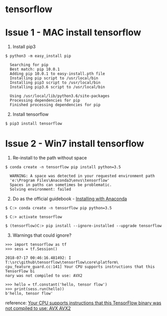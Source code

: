 # tensorflow

# Issue 1 - MAC install tensorflow

1. Install pip3

  ```$ python3 -m easy_install pip```
  ```
    Searching for pip                                                                                         
    Best match: pip 10.0.1           
    Adding pip 10.0.1 to easy-install.pth file         
    Installing pip script to /usr/local/bin                                                                   
    Installing pip3 script to /usr/local/bin                                                                  
    Installing pip3.6 script to /usr/local/bin     

    Using /usr/local/lib/python3.6/site-packages                                                              
    Processing dependencies for pip                                                                           
    Finished processing dependencies for pip                                                                  
  ```
2. Install tensorflow

  ```$ pip3 install tensorflow```

# Issue 2 - Win7 install tensorflow

1. Re-install to the path without space

  ```$ conda create -n tensorflow pip install python=3.5```
  ```
    WARNING: A space was detected in your requested environment path
    'e:\Program Files\Anaconda3\envs\tensorflow'
    Spaces in paths can sometimes be problematic.
    Solving environment: failed
  ```

2. Do as the official guidebook - [Installing with Anaconda](https://www.tensorflow.org/install/install_windows?hl=ko)

  ```$ C:> conda create -n tensorflow pip python=3.5 ```

  ```$ C:> activate tensorflow```

  ```$ (tensorflow)C:> pip install --ignore-installed --upgrade tensorflow ```


3. Warnings that could ignore?
  ```
  >>> import tensorflow as tf
  >>> sess = tf.Session()

  2018-07-17 00:46:16.481492: I T:\src\github\tensorflow\tensorflow\core\platform\
  cpu_feature_guard.cc:141] Your CPU supports instructions that this TensorFlow bi
  nary was not compiled to use: AVX2

  >>> hello = tf.constant('hello, tensor flow')
  >>> print(sess.run(hello))
  b'hello, tensor flow'
  ```
  reference:
  [Your CPU supports instructions that this TensorFlow binary was not compiled to use: AVX AVX2](https://stackoverflow.com/questions/47068709/your-cpu-supports-instructions-that-this-tensorflow-binary-was-not-compiled-to-u)
